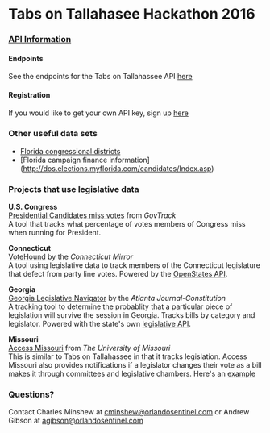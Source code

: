 # Tabs on Tallahasee Hackathon 2016

### <u>API Information</u>
#### Endpoints
See the endpoints for the Tabs on Tallahassee API [here](http://www.tabsontallahassee.com/api)

#### Registration
If you would like to get your own API key, sign up [here](https://tabsontallahassee.com/accounts/register/)

### Other useful data sets
+ [Florida congressional districts](https://brigades.opendatanetwork.com/dataset/2014-Congressional-Districts/eu9j-g67a?firstRun=true)
+ [Florida campaign finance information] (http://dos.elections.myflorida.com/candidates/Index.asp)

### Projects that use legislative data

<b>U.S. Congress</b><br>
[Presidential Candidates miss votes](https://www.govtrack.us/congress/votes/presidential-candidates) from <i>GovTrack</i><br>
A tool that tracks what percentage of votes members of Congress miss when running for President.

<b>Connecticut</b><br>
[VoteHound](http://projects.ctmirror.org/vote/) by the <i>Connecticut Mirror</i><br>
A tool using legislative data to track members of the Connecticut legislature that defect from party line votes. Powered by the [OpenStates API](http://www.openstates.org).

<b>Georgia</b><br>
[Georgia Legislative Navigator](http://legislativenavigator.myajc.com) by the <i>Atlanta Journal-Constitution</i><br>
A tracking tool to determine the probablity that a particular piece of legislation will survive the session in Georgia. Tracks bills by category and legislator. Powered with the state's own [legislative API](http://gga.apis.gaodp.org).

<b>Missouri</b><br>
[Access Missouri](http://www.accessmissouri.org) from <i>The University of Missouri</i><br>
This is similar to Tabs on Tallahassee in that it tracks legislation. Access Missouri also provides notifications if a legislator changes their vote as a bill makes it through committees and legislative chambers. Here's an [example](http://www.accessmissouri.org/legislators/voting_activity.php?id=477)

### Questions?

Contact Charles Minshew at cminshew@orlandosentinel.com or Andrew Gibson at agibson@orlandosentinel.com
